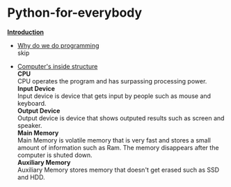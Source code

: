 # Python-for-everybody
<ins>**Introduction**</ins>

- <ins>Why do we do programming</ins> <br />
  skip

- <ins>Computer's inside structure</ins> <br />
  **CPU** <br />
    CPU operates the program and has surpassing processing power. <br />
  **Input Device** <br />
    Input device is device that gets input by people such as mouse and keyboard. <br />
  **Output Device** <br />
    Output device is device that shows outputed results such as screen and speaker. <br />
  **Main Memory** <br />
      Main Memory is volatile memory that is very fast and stores a small amount of information such as Ram. The memory disappears after the computer is shuted down. <br />
  **Auxiliary Memory** <br />
    Auxiliary Memory stores memory that doesn't get erased such as SSD and HDD.
    

  
